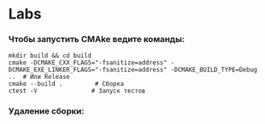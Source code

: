 # Labs

### Чтобы запустить CMAke ведите команды:

```aiignore
mkdir build && cd build
cmake -DCMAKE_CXX_FLAGS="-fsanitize=address" -DCMAKE_EXE_LINKER_FLAGS="-fsanitize=address" -DCMAKE_BUILD_TYPE=Debug ..  # Или Release
cmake --build .         # Сборка
ctest -V               # Запуск тестов
```
### Удаление сборки:
```aiignore

```